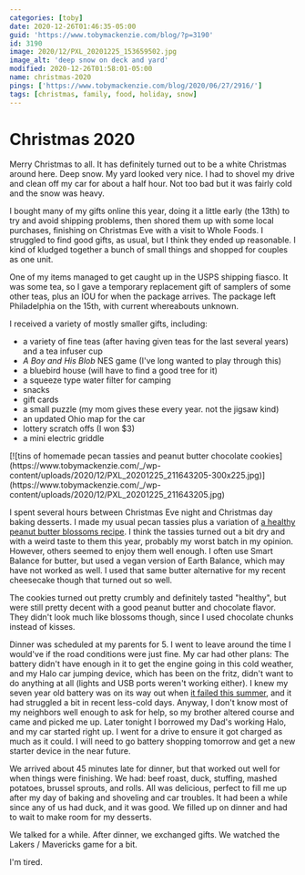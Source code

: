 ```yaml
---
categories: [toby]
date: 2020-12-26T01:46:35-05:00
guid: 'https://www.tobymackenzie.com/blog/?p=3190'
id: 3190
image: 2020/12/PXL_20201225_153659502.jpg
image_alt: 'deep snow on deck and yard'
modified: 2020-12-26T01:58:01-05:00
name: christmas-2020
pings: ['https://www.tobymackenzie.com/blog/2020/06/27/2916/']
tags: [christmas, family, food, holiday, snow]
---
```


Christmas 2020
==============

Merry Christmas to all.  It has definitely turned out to be a white Christmas around here.<!--more-->  Deep snow.  My yard looked very nice.  I had to shovel my drive and clean off my car for about a half hour.  Not too bad but it was fairly cold and the snow was heavy.

I bought many of my gifts online this year, doing it a little early (the 13th) to try and avoid shipping problems, then shored them up with some local purchases, finishing on Christmas Eve with a visit to Whole Foods.  I struggled to find good gifts, as usual, but I think they ended up reasonable.  I kind of kludged together a bunch of small things and shopped for couples as one unit.

One of my items managed to get caught up in the USPS shipping fiasco.  It was some tea, so I gave a temporary replacement gift of samplers of some other teas, plus an IOU for when the package arrives.  The package left Philadelphia on the 15th, with current whereabouts unknown.

I received a variety of mostly smaller gifts, including:

- a variety of fine teas (after having given teas for the last several years) and a tea infuser cup
- *A Boy and His Blob* NES game (I've long wanted to play through this)
- a bluebird house (will have to find a good tree for it)
- a squeeze type water filter for camping
- snacks
- gift cards
- a small puzzle (my mom gives these every year. not the jigsaw kind)
- an updated Ohio map for the car
- lottery scratch offs (I won $3)
- a mini electric griddle

<div class="mediaGrid">[![tins of homemade pecan tassies and peanut butter chocolate cookies](https://www.tobymackenzie.com/_/wp-content/uploads/2020/12/PXL_20201225_211643205-300x225.jpg)](https://www.tobymackenzie.com/_/wp-content/uploads/2020/12/PXL_20201225_211643205.jpg)</div>

I spent several hours between Christmas Eve night and Christmas day baking desserts.  I made my usual pecan tassies plus a variation of [a healthy peanut butter blossoms recipe](https://amyshealthybaking.com/blog/2016/12/13/the-ultimate-healthy-peanut-butter-blossoms/).  I think the tassies turned out a bit dry and with a weird taste to them this year, probably my worst batch in my opinion.  However, others seemed to enjoy them well enough.  I often use Smart Balance for butter, but used a vegan version of Earth Balance, which may have not worked as well.  I used that same butter alternative for my recent cheesecake though that turned out so well.

The cookies turned out pretty crumbly and definitely tasted "healthy", but were still pretty decent with a good peanut butter and chocolate flavor.  They didn't look much like blossoms though, since I used chocolate chunks instead of kisses.

Dinner was scheduled at my parents for 5.  I went to leave around the time I would've if the road conditions were just fine.  My car had other plans:  The battery didn't have enough in it to get the engine going in this cold weather, and my Halo car jumping device, which has been on the fritz, didn't want to do anything at all (lights and USB ports weren't working either).  I knew my seven year old battery was on its way out when [it failed this summer](https://www.tobymackenzie.com/blog/2020/06/27/2916/), and it had struggled a bit in recent less-cold days.  Anyway, I don't know most of my neighbors well enough to ask for help, so my brother altered course and came and picked me up.  Later tonight I borrowed my Dad's working Halo, and my car started right up.  I went for a drive to ensure it got charged as much as it could.  I will need to go battery shopping tomorrow and get a new starter device in the near future.

We arrived about 45 minutes late for dinner, but that worked out well for when things were finishing.  We had: beef roast, duck, stuffing, mashed potatoes, brussel sprouts, and rolls.  All was delicious, perfect to fill me up after my day of baking and shoveling and car troubles.  It had been a while since any of us had duck, and it was good.  We filled up on dinner and had to wait to make room for my desserts.

We talked for a while.  After dinner, we exchanged gifts.  We watched the Lakers / Mavericks game for a bit.

I'm tired.
